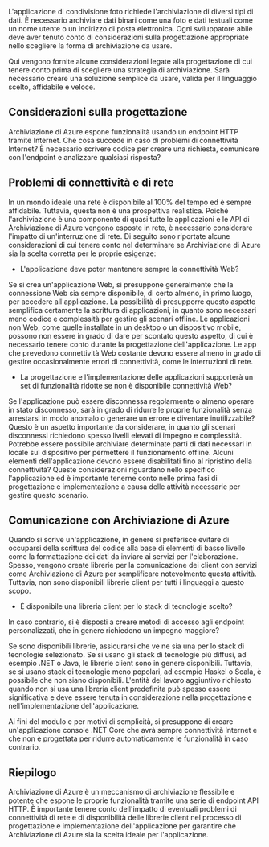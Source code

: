 L'applicazione di condivisione foto richiede l'archiviazione di diversi tipi di dati. È necessario archiviare dati binari come una foto e dati testuali come un nome utente o un indirizzo di posta elettronica. Ogni sviluppatore abile deve aver tenuto conto di considerazioni sulla progettazione appropriate nello scegliere la forma di archiviazione da usare.

Qui vengono fornite alcune considerazioni legate alla progettazione di cui tenere conto prima di scegliere una strategia di archiviazione. Sarà necessario creare una soluzione semplice da usare, valida per il linguaggio scelto, affidabile e veloce.

## <a name="design-considerations"></a>Considerazioni sulla progettazione

Archiviazione di Azure espone funzionalità usando un endpoint HTTP tramite Internet. Che cosa succede in caso di problemi di connettività Internet? È necessario scrivere codice per creare una richiesta, comunicare con l'endpoint e analizzare qualsiasi risposta?

## <a name="connectivity-and-networking-issues"></a>Problemi di connettività e di rete

In un mondo ideale una rete è disponibile al 100% del tempo ed è sempre affidabile. Tuttavia, questa non è una prospettiva realistica. Poiché l'archiviazione è una componente di quasi tutte le applicazioni e le API di Archiviazione di Azure vengono esposte in rete, è necessario considerare l'impatto di un'interruzione di rete. Di seguito sono riportate alcune considerazioni di cui tenere conto nel determinare se Archiviazione di Azure sia la scelta corretta per le proprie esigenze:

* L'applicazione deve poter mantenere sempre la connettività Web?

Se si crea un'applicazione Web, si presuppone generalmente che la connessione Web sia sempre disponibile, di certo almeno, in primo luogo, per accedere all'applicazione. La possibilità di presupporre questo aspetto semplifica certamente la scrittura di applicazioni, in quanto sono necessari meno codice e complessità per gestire gli scenari offline. Le applicazioni non Web, come quelle installate in un desktop o un dispositivo mobile, possono non essere in grado di dare per scontato questo aspetto, di cui è necessario tenere conto durante la progettazione dell'applicazione. Le app che prevedono connettività Web costante devono essere almeno in grado di gestire occasionalmente errori di connettività, come le interruzioni di rete.

* La progettazione e l'implementazione delle applicazioni supporterà un set di funzionalità ridotte se non è disponibile connettività Web?

Se l'applicazione può essere disconnessa regolarmente o almeno operare in stato disconnesso, sarà in grado di ridurre le proprie funzionalità senza arrestarsi in modo anomalo o generare un errore e diventare inutilizzabile? Questo è un aspetto importante da considerare, in quanto gli scenari disconnessi richiedono spesso livelli elevati di impegno e complessità. Potrebbe essere possibile archiviare determinate parti di dati necessari in locale sul dispositivo per permettere il funzionamento offline. Alcuni elementi dell'applicazione devono essere disabilitati fino al ripristino della connettività? Queste considerazioni riguardano nello specifico l'applicazione ed è importante tenerne conto nelle prima fasi di progettazione e implementazione a causa delle attività necessarie per gestire questo scenario.

## <a name="communicating-with-azure-storage"></a>Comunicazione con Archiviazione di Azure

Quando si scrive un'applicazione, in genere si preferisce evitare di occuparsi della scrittura del codice alla base di elementi di basso livello come la formattazione dei dati da inviare ai servizi per l'elaborazione. Spesso, vengono create librerie per la comunicazione dei client con servizi come Archiviazione di Azure per semplificare notevolmente questa attività. Tuttavia, non sono disponibili librerie client per tutti i linguaggi a questo scopo.

* È disponibile una libreria client per lo stack di tecnologie scelto?

In caso contrario, si è disposti a creare metodi di accesso agli endpoint personalizzati, che in genere richiedono un impegno maggiore?

Se sono disponibili librerie, assicurarsi che ve ne sia una per lo stack di tecnologie selezionato. Se si usano gli stack di tecnologie più diffusi, ad esempio .NET o Java, le librerie client sono in genere disponibili. Tuttavia, se si usano stack di tecnologie meno popolari, ad esempio Haskel o Scala, è possibile che non siano disponibili. L'entità del lavoro aggiuntivo richiesto quando non si usa una libreria client predefinita può spesso essere significativa e deve essere tenuta in considerazione nella progettazione e nell'implementazione dell'applicazione.

Ai fini del modulo e per motivi di semplicità, si presuppone di creare un'applicazione console .NET Core che avrà sempre connettività Internet e che non è progettata per ridurre automaticamente le funzionalità in caso contrario.

## <a name="summary"></a>Riepilogo

Archiviazione di Azure è un meccanismo di archiviazione flessibile e potente che espone le proprie funzionalità tramite una serie di endpoint API HTTP. È importante tenere conto dell'impatto di eventuali problemi di connettività di rete e di disponibilità delle librerie client nel processo di progettazione e implementazione dell'applicazione per garantire che Archiviazione di Azure sia la scelta ideale per l'applicazione.

